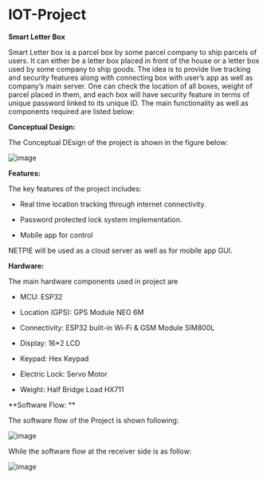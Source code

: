 # IOT-Project

**Smart Letter Box** 

Smart Letter box is a parcel box by some parcel company to ship parcels of users. It can either be a letter box placed in front of the house or a letter box used by some company to ship goods. The idea is to provide live tracking and security features along with connecting box with user’s app as well as company’s main server. One can check the location of all boxes, weight of parcel placed in them, and each box will have security feature in terms of unique password linked to its unique ID. The main functionality as well as components required are listed below:

**Conceptual Design:**

The Conceptual DEsign of the project is shown in the figure below:

![image](https://user-images.githubusercontent.com/100766772/158037050-59107cc0-7013-4c59-bdfd-5310b4449445.png)

**Features:**

The key features of the project includes:

- Real time location tracking through internet connectivity.

- Password protected lock system implementation.

- Mobile app for control 

NETPIE will be used as a cloud server as well as for mobile app GUI.

**Hardware:**

The main hardware components used in project are

- MCU: ESP32 
 
- Location (GPS): GPS Module NEO 6M 
 
- Connectivity: ESP32 built-in Wi-Fi & GSM Module SIM800L
 
- Display: 16*2 LCD

- Keypad: Hex Keypad 
 
- Electric Lock: Servo Motor 
 
- Weight: Half Bridge Load HX711 
 
**Software Flow: ** 

The software flow of the Project is shown following:

![image](https://user-images.githubusercontent.com/100766772/158037452-c0b73991-f753-41b2-a9bb-ce44fb2fcbc1.png)

While the software flow at the receiver side is as follow:

![image](https://user-images.githubusercontent.com/100766772/158037469-38d2c5ee-45d2-4faf-9ffe-83ae5e7f9b55.png)
